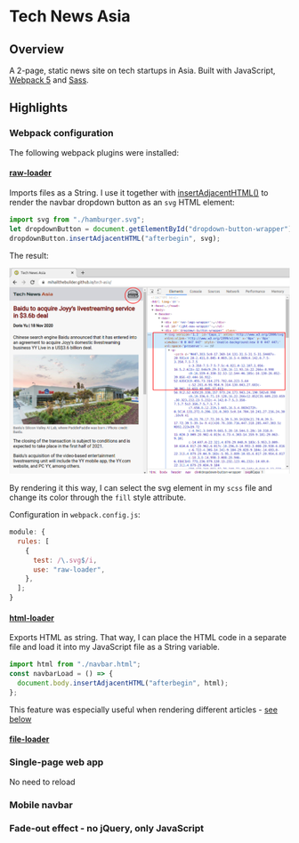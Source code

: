 # Tech News Asia

## Overview

A 2-page, static news site on tech startups in Asia. Built with JavaScript, [Webpack 5](https://webpack.js.org/) and [Sass](https://sass-lang.com/).

## Highlights

### Webpack configuration

The following webpack plugins were installed:

#### [raw-loader](https://webpack.js.org/loaders/raw-loader/)

Imports files as a String. I use it together with [insertAdjacentHTML()](https://developer.mozilla.org/en-US/docs/Web/API/Element/insertAdjacentHTML) to render the navbar dropdown button as an `svg` HTML element:

```js
import svg from "./hamburger.svg";
let dropdownButton = document.getElementById("dropdown-button-wrapper");
dropdownButton.insertAdjacentHTML("afterbegin", svg);
```

The result:

![svg](./demo/svg.png)

By rendering it this way, I can select the svg element in my `scss` file and change its color through the `fill` style attribute.

Configuration in `webpack.config.js`:

```js
module: {
  rules: [
    {
      test: /\.svg$/i,
      use: "raw-loader",
    },
  ];
}
```

#### [html-loader](https://webpack.js.org/loaders/html-loader/)

Exports HTML as string. That way, I can place the HTML code in a separate file and load it into my JavaScript file as a String variable.

```js
import html from "./navbar.html";
const navbarLoad = () => {
  document.body.insertAdjacentHTML("afterbegin", html);
};
```

This feature was especially useful when rendering different articles - [see below](.......)

#### [file-loader](https://webpack.js.org/loaders/file-loader/)

### Single-page web app

No need to reload

### Mobile navbar

### Fade-out effect - no jQuery, only JavaScript
